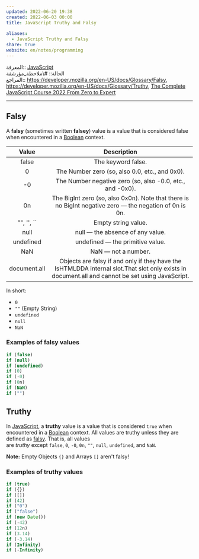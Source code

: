 ```yaml
---  
updated: 2022-06-20 19:38  
created: 2022-06-03 00:00  
title: JavaScript Truthy and Falsy  
  
aliases:  
  - JavaScript Truthy and Falsy  
share: true  
website: en/notes/programming  
---  
```

  
المعرفة:: [JavaScript](JavaScript)  
الحالة:: #\ملاحظة_مؤرشفة  
المراجع:: <https://developer.mozilla.org/en-US/docs/Glossary/Falsy>, <https://developer.mozilla.org/en-US/docs/Glossary/Truthy>, [The Complete JavaScript Course 2022 From Zero to Expert](The%20Complete%20JavaScript%20Course%202022%20From%20Zero%20to%20Expert)  
  
---  
  
## Falsy  
  
A **falsy** (sometimes written **falsey**) value is a value that is considered false when encountered in a [Boolean](https://developer.mozilla.org/en-US/docs/Glossary/Boolean) context.  
  
|  **Value**   |                                                                 **Description**                                                                  |  
| :----------: | :----------------------------------------------------------------------------------------------------------------------------------------------: |  
|    false     |                                                                The keyword false.                                                                |  
|      0       |                                                  The Number zero (so, also 0.0, etc., and 0x0).                                                  |  
|      -0      |                                            The Number negative zero (so, also -0.0, etc., and -0x0).                                             |  
|      0n      |                     The BigInt zero (so, also 0x0n). Note that there is no BigInt negative zero — the negation of 0n is 0n.                      |  
| "", '', \`\` |                                                               Empty string value.                                                                |  
|     null     |                                                         null — the absence of any value.                                                         |  
|  undefined   |                                                         undefined — the primitive value.                                                         |  
|     NaN      |                                                               NaN — not a number.                                                                |  
| document.all | Objects are falsy if and only if they have the IsHTMLDDA internal slot.That slot only exists in document.all and cannot be set using JavaScript. |  
  
In short:  
  
- `0`  
- `""` (Empty String)  
- `undefined`  
- `null`  
- `NaN`  
  
### Examples of falsy values  
  
```js  
if (false)  
if (null)  
if (undefined)  
if (0)  
if (-0)  
if (0n)  
if (NaN)  
if ("")  
```  
  
## Truthy  
  
In [JavaScript](https://developer.mozilla.org/en-US/docs/Glossary/JavaScript), a **truthy** value is a value that is considered `true` when encountered in a [Boolean](https://developer.mozilla.org/en-US/docs/Glossary/Boolean) context. All values are truthy unless they are defined as [falsy](https://developer.mozilla.org/en-US/docs/Glossary/Falsy). That is, all values are *truthy* except `false`, `0`, `-0`, `0n`, `""`, `null`, `undefined`, and `NaN`.  
  
**Note:** Empty Objects `{}` and Arrays `[]` aren't falsy!  
  
### Examples of truthy values  
  
```js  
if (true)  
if ({})  
if ([])  
if (42)  
if ("0")  
if ("false")  
if (new Date())  
if (-42)  
if (12n)  
if (3.14)  
if (-3.14)  
if (Infinity)  
if (-Infinity)  
```  
